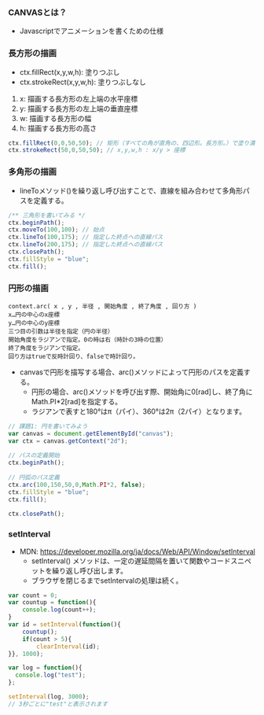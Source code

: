 ### CANVASとは？
- Javascriptでアニメーションを書くための仕様

### 長方形の描画
- ctx.fillRect(x,y,w,h): 塗りつぶし
- ctx.strokeRect(x,y,w,h): 塗りつぶしなし
1. x: 描画する長方形の左上端の水平座標
2. y: 描画する長方形の左上端の垂直座標
3. w: 描画する長方形の幅
4. h: 描画する長方形の高さ

```javascript
ctx.fillRect(0,0,50,50); // 矩形（すべての角が直角の、四辺形。長方形。）で塗り潰すエリアを指定する
ctx.strokeRect(50,0,50,50); // x,y,w,h : x/y > 座標
```    

### 多角形の描画
- lineToメソッド()を繰り返し呼び出すことで、直線を組み合わせて多角形パスを定義する。

```javascript
/** 三角形を書いてみる */
ctx.beginPath();
ctx.moveTo(100,100); // 始点
ctx.lineTo(100,175); // 指定した終点への直線パス
ctx.lineTo(200,175); // 指定した終点への直線パス
ctx.closePath();
ctx.fillStyle = "blue";
ctx.fill();
```

### 円形の描画
```text
context.arc( x , y , 半径 , 開始角度 , 終了角度 , 回り方 )
x…円の中心のx座標
y…円の中心のy座標
三つ目の引数は半径を指定（円の半径）
開始角度をラジアンで指定。0の時は右（時計の3時の位置）
終了角度をラジアンで指定。
回り方はtrueで反時計回り、falseで時計回り。
```
- canvasで円形を描写する場合、arc()メソッドによって円形のパスを定義する。
  - 円形の場合、arc()メソッドを呼び出す際、開始角に0[rad]し、終了角にMath.PI*2[rad]を指定する。
  - ラジアンで表すと180°はπ（パイ）、360°は2π（2パイ）となります。

```javascript
// 課題1: 円を書いてみよう
var canvas = document.getElementById("canvas");
var ctx = canvas.getContext("2d");
		
// パスの定義開始
ctx.beginPath();
		
// 円弧のパス定義
ctx.arc(100,150,50,0,Math.PI*2, false);
ctx.fillStyle = "blue";
ctx.fill();
		
ctx.closePath();
```

###  setInterval
- MDN: https://developer.mozilla.org/ja/docs/Web/API/Window/setInterval
  - setInterval() メソッドは、一定の遅延間隔を置いて関数やコードスニペットを繰り返し呼び出します。
  - ブラウザを閉じるまでsetIntervalの処理は続く。

```javascript
var count = 0;
var countup = function(){
    console.log(count++);
}
var id = setInterval(function(){
    countup();
    if(count > 5){
        clearInterval(id);
}}, 1000);

var log = function(){
  console.log("test");
};

setInterval(log, 3000);
// 3秒ごとに"test"と表示されます
```
